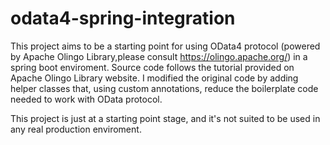# odata4-spring-integration
This project aims to be a starting point for using OData4 protocol (powered by Apache Olingo Library,please consult 
https://olingo.apache.org/) in a spring boot enviroment.
Source code follows the tutorial provided on Apache Olingo Library website.
I modified the original code by adding helper 
classes that, using custom annotations, reduce the boilerplate code needed to work with OData protocol.

This project is just at a starting point stage, and it's not suited to be used in any real production enviroment.









